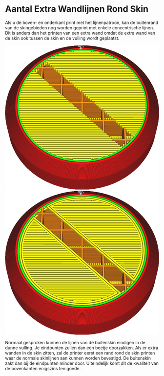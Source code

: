 Aantal Extra Wandlijnen Rond Skin
====
Als u de boven- en onderkant print met het lijnenpatroon, kan de buitenrand van de skingebieden nog worden geprint met enkele concentrische lijnen. Dit is anders dan het printen van een extra wand omdat de extra wand van de skin ook tussen de skin en de vulling wordt geplaatst.

<!--screenshot {
"image_path": "skin_outline_count_0.png",
"modellen": [
    {
        "script": "stempel.scad",
        "transformatie": ["schaal(0.5)"]
    }
],
"camerapositie": [38, 38, 99],
"instellingen": {"skin_outline_count": 0},
"laag": 115,
"kleuren": 64
}-->
<!--screenshot {
"image_path": "skin_outline_count_2.png",
"modellen": [
    {
        "script": "stempel.scad",
        "transformatie": ["schaal(0.5)"]
    }
],
"camerapositie": [38, 38, 99],
"instellingen": {"skin_outline_count": 2},
"laag": 115,
"kleuren": 64
}-->

![Geen extra skincontouren.](../../../articles/images/skin_outline_count_0.png)
![Twee extra skin-contouren](../../../articles/images/skin_outline_count_2.png)

Normaal gesproken kunnen de lijnen van de buitenskin eindigen in de dunne vulling. Je eindpunten zullen dan een beetje doorzakken. Als er extra wanden in de skin zitten, zal de printer eerst een rand rond de skin printen waar de normale skinlijnen aan kunnen worden bevestigd. De buitenskin zakt dan bij de eindpunten minder door. Uiteindelijk komt dit de kwaliteit van de bovenkanten enigszins ten goede.